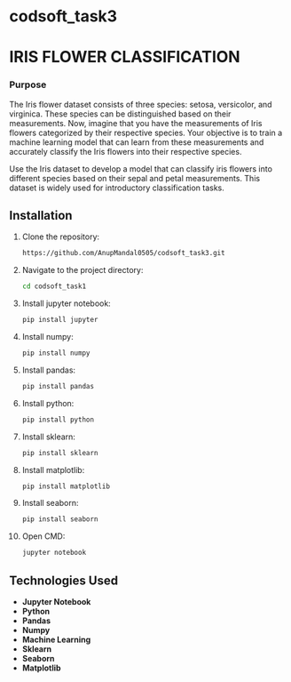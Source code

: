 # codsoft_task3
# IRIS FLOWER CLASSIFICATION


### Purpose
The Iris flower dataset consists of three species: setosa, versicolor,
and virginica. These species can be distinguished based on their
measurements. Now, imagine that you have the measurements
of Iris flowers categorized by their respective species. Your
objective is to train a machine learning model that can learn from
these measurements and accurately classify the Iris flowers into
their respective species.

Use the Iris dataset to develop a model that can classify iris
flowers into different species based on their sepal and petal
measurements. This dataset is widely used for introductory
classification tasks.


## Installation

1. Clone the repository:

    ```bash
    https://github.com/AnupMandal0505/codsoft_task3.git
    ```

2. Navigate to the project directory:

    ```bash
    cd codsoft_task1
    ```

3. Install jupyter notebook:

    ```bash
   pip install jupyter
    ```


4. Install numpy:

    ```bash
   pip install numpy
    ```

5. Install pandas:

    ```bash
   pip install pandas
    ```

6. Install python:

    ```bash
   pip install python
    ```


7. Install sklearn:

    ```bash
   pip install sklearn
    ```

8. Install matplotlib:

    ```bash
   pip install matplotlib
    ```

9. Install seaborn:

    ```bash
   pip install seaborn
    ```
    
9. Open CMD:

    ```bash
   jupyter notebook
    ```


## Technologies Used

- **Jupyter Notebook**
- **Python**
- **Pandas**
- **Numpy**
- **Machine Learning**
- **Sklearn**
- **Seaborn**
- **Matplotlib**


